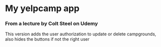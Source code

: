 # My yelpcamp app
### From a lecture by Colt Steel on Udemy


This version adds the user authorization to update or delete campgrounds, also hides the buttons if not the right user
